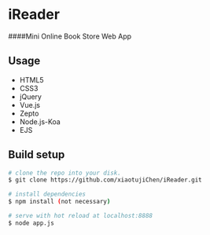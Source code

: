 # iReader
####Mini Online Book Store Web App
 
## Usage
- HTML5
- CSS3
- jQuery
- Vue.js
- Zepto	
- Node.js-Koa
- EJS

## Build setup
``` bash                                                 
# clone the repo into your disk.
$ git clone https://github.com/xiaotujiChen/iReader.git

# install dependencies
$ npm install (not necessary)

# serve with hot reload at localhost:8888
$ node app.js
```
